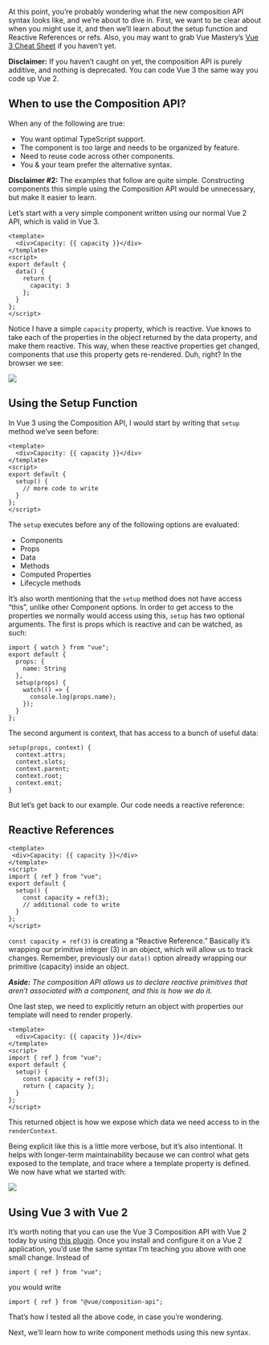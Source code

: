 At this point, you’re probably wondering what the new composition API syntax looks like, and we’re about to dive in. First, we want to be clear about when you might use it, and then we’ll learn about the setup function and Reactive References or refs. Also, you may want to grab Vue Mastery’s [Vue 3 Cheat Sheet](https://www.vuemastery.com/vue-3-cheat-sheet) if you haven’t yet.

**Disclaimer:** If you haven’t caught on yet, the composition API is purely additive, and nothing is deprecated. You can code Vue 3 the same way you code up Vue 2.

## When to use the Composition API?

When any of the following are true:

-   You want optimal TypeScript support.
-   The component is too large and needs to be organized by feature.
-   Need to reuse code across other components.
-   You & your team prefer the alternative syntax.

**Disclaimer #2:** The examples that follow are quite simple. Constructing components this simple using the Composition API would be unnecessary, but make it easier to learn.

Let’s start with a very simple component written using our normal Vue 2 API, which is valid in Vue 3.

```
<template>
  <div>Capacity: {{ capacity }}</div>
</template>
<script>
export default {
  data() {
    return {
      capacity: 3
    };
  }
};
</script>
```

Notice I have a simple `capacity` property, which is reactive. Vue knows to take each of the properties in the object returned by the data property, and make them reactive. This way, when these reactive properties get changed, components that use this property gets re-rendered. Duh, right? In the browser we see:

![](https://firebasestorage.googleapis.com/v0/b/vue-mastery.appspot.com/o/flamelink%2Fmedia%2F1570469941666_01-browser.jpg?alt=media&token=9c8eecfd-cb4a-43b5-98e0-cccd02ffe23d)

## Using the Setup Function

In Vue 3 using the Composition API, I would start by writing that `setup` method we’ve seen before:

```
<template>
  <div>Capacity: {{ capacity }}</div>
</template>
<script>
export default {
  setup() {
    // more code to write
  }
};
</script>
```

The `setup` executes before any of the following options are evaluated:

-   Components
-   Props
-   Data
-   Methods
-   Computed Properties
-   Lifecycle methods

It’s also worth mentioning that the `setup` method does not have access “this”, unlike other Component options. In order to get access to the properties we normally would access using this, `setup` has two optional arguments. The first is props which is reactive and can be watched, as such:

```
import { watch } from "vue";
export default {
  props: {
    name: String
  },
  setup(props) {
    watch(() => {
      console.log(props.name);
    });
  }
};
```

The second argument is context, that has access to a bunch of useful data:

```
setup(props, context) {
  context.attrs;
  context.slots;
  context.parent;
  context.root;
  context.emit;
}
```

But let’s get back to our example. Our code needs a reactive reference:

## Reactive References

```
<template>
 <div>Capacity: {{ capacity }}</div>
</template>
<script>
import { ref } from "vue";
export default {
  setup() {
    const capacity = ref(3);
    // additional code to write
  }
};
</script>
```

`const capacity = ref(3)` is creating a “Reactive Reference.” Basically it’s wrapping our primitive integer (3) in an object, which will allow us to track changes. Remember, previously our `data()` option already wrapping our primitive (capacity) inside an object.

_**Aside:**_ _The composition API allows us to declare reactive primitives that aren’t associated with a component, and this is how we do it._

One last step, we need to explicitly return an object with properties our template will need to render properly.

```
<template>
  <div>Capacity: {{ capacity }}</div>
</template>
<script>
import { ref } from "vue";
export default {
  setup() {
    const capacity = ref(3);
    return { capacity };
  }
};
</script>
```

This returned object is how we expose which data we need access to in the `renderContext`.

Being explicit like this is a little more verbose, but it’s also intentional. It helps with longer-term maintainability because we can control what gets exposed to the template, and trace where a template property is defined. We now have what we started with:

![](https://firebasestorage.googleapis.com/v0/b/vue-mastery.appspot.com/o/flamelink%2Fmedia%2F1570469941666_01-browser.jpg?alt=media&token=9c8eecfd-cb4a-43b5-98e0-cccd02ffe23d)

## Using Vue 3 with Vue 2

It’s worth noting that you can use the Vue 3 Composition API with Vue 2 today by using [this plugin](https://github.com/vuejs/composition-api). Once you install and configure it on a Vue 2 application, you’d use the same syntax I’m teaching you above with one small change. Instead of

```
import { ref } from "vue";
```

you would write

```
import { ref } from "@vue/composition-api";
```

That’s how I tested all the above code, in case you’re wondering.

Next, we’ll learn how to write component methods using this new syntax.
